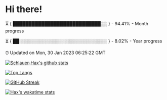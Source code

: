 # Hi there!

⏳ { ████████████████████████████░░ } - 94.41% - Month progress

⏳ { ██░░░░░░░░░░░░░░░░░░░░░░░░░░░░ } - 8.02% - Year progress

⏰ Updated on Mon, 30 Jan 2023 06:25:22 GMT


[![Schlauer-Hax's github stats](https://github-readme-stats.vercel.app/api?username=Schlauer-Hax&show_icons=true&theme=dark&count_private=true)](https://github.com/Schlauer-Hax)


[![Top Langs](https://github-readme-stats.vercel.app/api/top-langs/?username=Schlauer-Hax&layout=compact&theme=dark)](https://github.com/Schlauer-Hax?tab=repositories)

[![GitHub Streak](https://streak-stats.demolab.com?user=Schlauer-Hax&theme=dark)](https://git.io/streak-stats)

[![Hax's wakatime stats](https://github-readme-stats.vercel.app/api/wakatime?username=Hax&theme=dark)](https://wakatime.com/@Hax)

